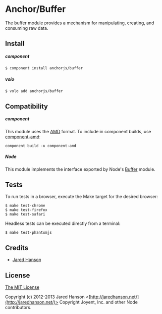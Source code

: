# Anchor/Buffer

The buffer module provides a mechanism for manipulating, creating, and consuming
raw data.

## Install

##### component

    $ component install anchorjs/buffer

##### volo

    $ volo add anchorjs/buffer

## Compatibility

##### component

This module uses the [AMD](https://github.com/amdjs/amdjs-api) format.  To
include in component builds, use [component-amd](https://github.com/jaredhanson/component-amd):

    component build -u component-amd

##### Node

This module implements the interface exported by Node's [Buffer](http://nodejs.org/api/buffer.html)
module.

## Tests

To run tests in a browser, execute the Make target for the desired browser:

    $ make test-chrome
    $ make test-firefox
    $ make test-safari
    
Headless tests can be executed directly from a terminal:
    
    $ make test-phantomjs

## Credits

  - [Jared Hanson](http://github.com/jaredhanson)

## License

[The MIT License](http://opensource.org/licenses/MIT)

Copyright (c) 2012-2013 Jared Hanson <[http://jaredhanson.net/](http://jaredhanson.net/)>
Copyright Joyent, Inc. and other Node contributors.
